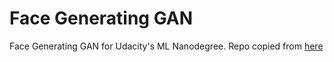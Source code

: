 # Face Generating GAN

Face Generating GAN for Udacity's ML Nanodegree. Repo copied from [here](https://github.com/udacity/deep-learning-v2-pytorch/tree/master/project-face-generationw)
